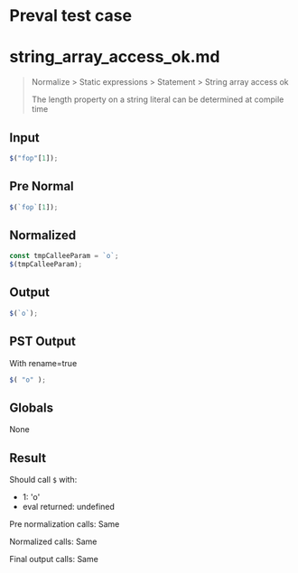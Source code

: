 # Preval test case

# string_array_access_ok.md

> Normalize > Static expressions > Statement > String array access ok
>
> The length property on a string literal can be determined at compile time

## Input

`````js filename=intro
$("fop"[1]);
`````

## Pre Normal


`````js filename=intro
$(`fop`[1]);
`````

## Normalized


`````js filename=intro
const tmpCalleeParam = `o`;
$(tmpCalleeParam);
`````

## Output


`````js filename=intro
$(`o`);
`````

## PST Output

With rename=true

`````js filename=intro
$( "o" );
`````

## Globals

None

## Result

Should call `$` with:
 - 1: 'o'
 - eval returned: undefined

Pre normalization calls: Same

Normalized calls: Same

Final output calls: Same
